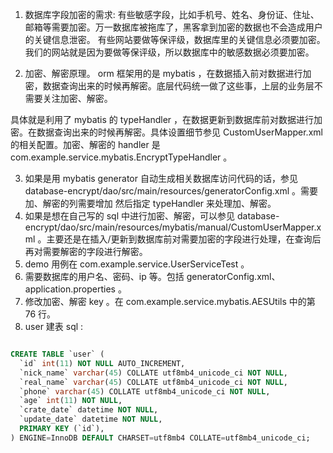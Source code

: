1. 数据库字段加密的需求:
有些敏感字段，比如手机号、姓名、身份证、住址、邮箱等需要加密。万一数据库被拖库了，黑客拿到加密的数据也不会造成用户的关键信息泄密。
有些网站要做等保评级，数据库里的关键信息必须要加密。我们的网站就是因为要做等保评级，所以数据库中的敏感数据必须要加密。

2. 加密、解密原理。
orm 框架用的是 mybatis ，在数据插入前对数据进行加密，数据查询出来的时候再解密。底层代码统一做了这些事，上层的业务层不需要关注加密、解密。
   
具体就是利用了 mybatis 的 typeHandler ，在数据更新到数据库前对数据进行加密。在数据查询出来的时候再解密。具体设置细节参见 CustomUserMapper.xml 的相关配置。加密、解密的 handler 是 com.example.service.mybatis.EncryptTypeHandler 。

3. 如果是用 mybatis generator 自动生成相关数据库访问代码的话，参见 database-encrypt/dao/src/main/resources/generatorConfig.xml 。需要加、解密的列需要增加 <columnOverride/> 然后指定 typeHandler 来处理加、解密。
4. 如果是想在自己写的 sql 中进行加密、解密，可以参见 database-encrypt/dao/src/main/resources/mybatis/manual/CustomUserMapper.xml 。主要还是在插入/更新到数据库前对需要加密的字段进行处理，在查询后再对需要解密的字段进行解密。   
5. demo 用例在 com.example.service.UserServiceTest 。
6. 需要数据库的用户名、密码、ip 等。包括 generatorConfig.xml、 application.properties 。
7. 修改加密、解密 key 。在 com.example.service.mybatis.AESUtils 中的第 76 行。   
8. user 建表 sql :

```sql

CREATE TABLE `user` (
  `id` int(11) NOT NULL AUTO_INCREMENT,
  `nick_name` varchar(45) COLLATE utf8mb4_unicode_ci NOT NULL,
  `real_name` varchar(45) COLLATE utf8mb4_unicode_ci NOT NULL,
  `phone` varchar(45) COLLATE utf8mb4_unicode_ci NOT NULL,
  `age` int(11) NOT NULL,
  `crate_date` datetime NOT NULL,
  `update_date` datetime NOT NULL,
  PRIMARY KEY (`id`),
) ENGINE=InnoDB DEFAULT CHARSET=utf8mb4 COLLATE=utf8mb4_unicode_ci;



```




